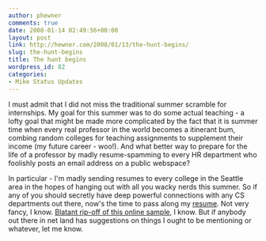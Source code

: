 ```yaml
---
author: phewner
comments: true
date: 2008-01-14 02:49:56+00:00
layout: post
link: http://hewner.com/2008/01/13/the-hunt-begins/
slug: the-hunt-begins
title: The hunt begins
wordpress_id: 82
categories:
- Mike Status Updates
---
```


I must admit that I did not miss the traditional summer scramble for internships.  My goal for this summer was to do some actual teaching - a lofty goal that might be made more complicated by the fact that it is summer time when every real professor in the world becomes a itinerant bum, combing random colleges for teaching assignments to supplement their income (my future career - woo!).  And what better way to prepare for the life of a professor by madly resume-spamming to every HR department who foolishly posts an email address on a public webspace?

In particular - I'm madly sending resumes to every college in the Seattle area in the hopes of hanging out with all you wacky nerds this summer.  So if any of you should secretly have deep powerful connections with any CS departments out there, now's the time to pass along my [resume](http://technofetish.net/buffaloblog/wp-content/uploads/2008/01/hewner-res-noemail.pdf).  Not very fancy, I know.  [Blatant rip-off of this online sample](http://www.mcnabbs.org/andrew/linux/latexres/), I know.  But if anybody out there in net land has suggestions on things I ought to be mentioning or whatever, let me know.
